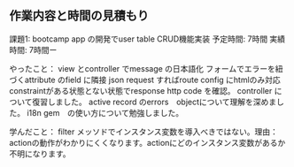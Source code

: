 ## 作業内容と時間の見積もり

課題1: bootcamp app の開発でuser table CRUD機能実装
予定時間: 7時間
実績時間: 7時間ー

やったこと：
view とcontroller でmessage の日本語化
フォームでエラーを紐づくattribute のfield に隣接
json request すればroute config にhtmlのみ対応constraintがある状態とない状態でresponse http code を確認。
controller について復習しました。
active record のerrors　objectについて理解を深めました。
i18n gem　の使い方について勉強しました。

学んだこと：
filter メッソドでインスタンス変数を導入べきではない。理由：actionの動作がわかりにくくなります。actionにどのインスタンス変数があるか不明になります。

